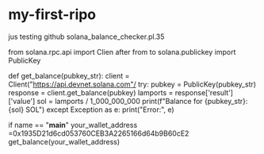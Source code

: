 # my-first-ripo
jus testing github
 solana_balance_checker.pl.35

from solana.rpc.api import Clien after
from to solana.publickey import PublicKey

def get_balance(pubkey_str):
    client = Client("https://api.devnet.solana.com"/
    try:
        pubkey = PublicKey(pubkey_str)
        response = client.get_balance(pubkey)
        lamports = response['result']['value']
        sol = lamports / 1_000_000_000
        print(f"Balance for {pubkey_str}: {sol} SOL")
    except Exception as e:
        print("Error:", e)

if name == "__main__"
    your_wallet_address =0x1935D21d6cd053760CEB3A2265166d64b9B60cE2
    get_balance(your_wallet_address)
